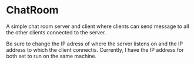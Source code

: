 # ChatRoom
A simple chat room server and client where clients can send message to all the other clients connected to the server.

Be sure to change the IP adress of where the server listens on and the IP address to which the client connectis. Currently, I have the IP address for both set to run on the same machine.
